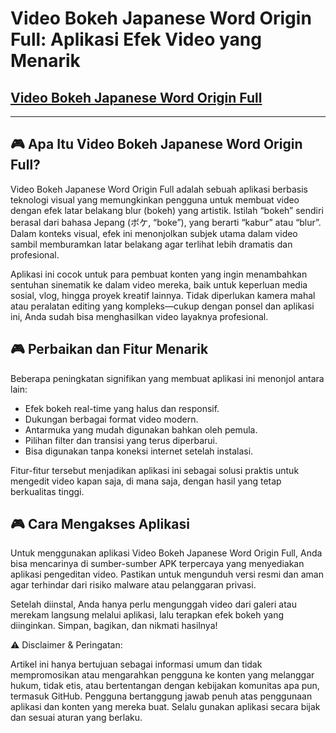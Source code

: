 # Video Bokeh Japanese Word Origin Full: Aplikasi Efek Video yang Menarik
## [Video Bokeh Japanese Word Origin Full](https://apkmodjoy.net/id/)
----
## 🎮 Apa Itu Video Bokeh Japanese Word Origin Full?

Video Bokeh Japanese Word Origin Full adalah sebuah aplikasi berbasis teknologi visual yang memungkinkan pengguna untuk membuat video dengan efek latar belakang blur (bokeh) yang artistik. Istilah “bokeh” sendiri berasal dari bahasa Jepang (ボケ, “boke”), yang berarti “kabur” atau “blur”. Dalam konteks visual, efek ini menonjolkan subjek utama dalam video sambil memburamkan latar belakang agar terlihat lebih dramatis dan profesional.

Aplikasi ini cocok untuk para pembuat konten yang ingin menambahkan sentuhan sinematik ke dalam video mereka, baik untuk keperluan media sosial, vlog, hingga proyek kreatif lainnya. Tidak diperlukan kamera mahal atau peralatan editing yang kompleks—cukup dengan ponsel dan aplikasi ini, Anda sudah bisa menghasilkan video layaknya profesional.

## 🎮 Perbaikan dan Fitur Menarik

Beberapa peningkatan signifikan yang membuat aplikasi ini menonjol antara lain:

* Efek bokeh real-time yang halus dan responsif.
* Dukungan berbagai format video modern.
* Antarmuka yang mudah digunakan bahkan oleh pemula.
* Pilihan filter dan transisi yang terus diperbarui.
* Bisa digunakan tanpa koneksi internet setelah instalasi.

Fitur-fitur tersebut menjadikan aplikasi ini sebagai solusi praktis untuk mengedit video kapan saja, di mana saja, dengan hasil yang tetap berkualitas tinggi.

## 🎮 Cara Mengakses Aplikasi

Untuk menggunakan aplikasi Video Bokeh Japanese Word Origin Full, Anda bisa mencarinya di sumber-sumber APK terpercaya yang menyediakan aplikasi pengeditan video. Pastikan untuk mengunduh versi resmi dan aman agar terhindar dari risiko malware atau pelanggaran privasi.

Setelah diinstal, Anda hanya perlu mengunggah video dari galeri atau merekam langsung melalui aplikasi, lalu terapkan efek bokeh yang diinginkan. Simpan, bagikan, dan nikmati hasilnya!

⚠️ Disclaimer & Peringatan:

Artikel ini hanya bertujuan sebagai informasi umum dan tidak mempromosikan atau mengarahkan pengguna ke konten yang melanggar hukum, tidak etis, atau bertentangan dengan kebijakan komunitas apa pun, termasuk GitHub. Pengguna bertanggung jawab penuh atas penggunaan aplikasi dan konten yang mereka buat. Selalu gunakan aplikasi secara bijak dan sesuai aturan yang berlaku.

<!--

**Here are some ideas to get you started:**

🙋‍♀️ A short introduction - what is your organization all about?
🌈 Contribution guidelines - how can the community get involved?
👩‍💻 Useful resources - where can the community find your docs? Is there anything else the community should know?
🍿 Fun facts - what does your team eat for breakfast?
🧙 Remember, you can do mighty things with the power of [Markdown](https://docs.github.com/github/writing-on-github/getting-started-with-writing-and-formatting-on-github/basic-writing-and-formatting-syntax)
-->
